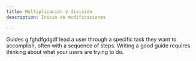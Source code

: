 ```yaml
---
title: Multiplicación y división
description: Inicio de modificaciones

---
```


Guides g fghdfgdgdf lead a user through a specific task they want to accomplish, often with a sequence of steps.
Writing a good guide requires thinking about what your users are trying to do.


